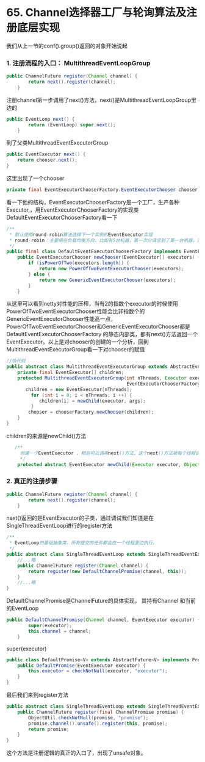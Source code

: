 # 65. Channel选择器工厂与轮询算法及注册底层实现

我们从上一节的conf().group()返回的对象开始说起

### 1. 注册流程的入口： MultithreadEventLoopGroup

~~~java
public ChannelFuture register(Channel channel) {
        return next().register(channel);
    }
~~~

注册channel第一步调用了next()方法，next()是MultithreadEventLoopGroup里边的

~~~java
public EventLoop next() {
        return (EventLoop) super.next();
    }
~~~

到了父类MultithreadEventExecutorGroup

~~~java
public EventExecutor next() {
    return chooser.next();
}
~~~

这里出现了一个chooser

~~~java
private final EventExecutorChooserFactory.EventExecutorChooser chooser;
~~~

看一下他的结构，EventExecutorChooserFactory是一个工厂，生产各种Executor,，用EventExecutorChooserFactory的实现类DefaultEventExecutorChooserFactory看一下

~~~java
/**
 * 默认使用round-robin算法选择下一个实例的EventExecutor实现
 * round-robin：主要用在负载均衡方向，比如有5台机器，第一次分请求到了第一台机器，第二次到了第二台机器，第 三次请求到了第三台请求，以此类推一直到第五台机器，然后第六次又到了第一台机器，这样一个轮流的调用，处理负载，这里的Executor数组也是使用这种方式，保证数组里边的EventExecutor被均衡调用。
 */
public final class DefaultEventExecutorChooserFactory implements EventExecutorChooserFactory {
    public EventExecutorChooser newChooser(EventExecutor[] executors) {
        if (isPowerOfTwo(executors.length)) {
            return new PowerOfTwoEventExecutorChooser(executors);
        } else {
            return new GenericEventExecutorChooser(executors);
        }
    }
~~~

从这里可以看到netty对性能的压榨，当有2的指数个executor的时候使用PowerOfTwoEventExecutorChooser性能会比非指数个的GenericEventExecutorChooser性能高一点，PowerOfTwoEventExecutorChooser和GenericEventExecutorChooser都是DefaultEventExecutorChooserFactory 的静态内部类，都有next()方法返回一个EventExecutor。以上是对chooser的创建的一个分析，回到MultithreadEventExecutorGroup看一下对chooser的赋值

~~~java
//伪代码
public abstract class MultithreadEventExecutorGroup extends AbstractEventExecutorGroup {
    private final EventExecutor[] children;
    protected MultithreadEventExecutorGroup(int nThreads, Executor executor,
                                            EventExecutorChooserFactory chooserFactory, Object... args) {
       children = new EventExecutor[nThreads];
         for (int i = 0; i < nThreads; i ++) {
            children[i] = newChild(executor, args);
         }   
        chooser = chooserFactory.newChooser(children);  
    }
}
~~~

children的来源是newChild()方法

~~~java
   /**
     创建一个EventExecutor ，稍后可以调用next()方法，这个next()方法被每个线程调用，这些线程是服务MultithreadEventExecutorGroup的
     */
    protected abstract EventExecutor newChild(Executor executor, Object... args) throws Exception;
~~~

### 2. 真正的注册步骤

~~~java
public ChannelFuture register(Channel channel) {
        return next().register(channel);
    }
~~~

next()返回的是EventExecutor的子类，通过调试我们知道是在SingleThreadEventLoop进行的register方法

~~~java
/**
 * EventLoop的基础抽象类，所有提交的任务都会在一个线程里边执行。
 */
public abstract class SingleThreadEventLoop extends SingleThreadEventExecutor implements EventLoop {
	//...略
    public ChannelFuture register(Channel channel) {
        return register(new DefaultChannelPromise(channel, this));
    }
    //...略
}
~~~

DefaultChannelPromise是ChannelFuture的具体实现， 其持有Channel 和当前的EventLoop

~~~java
public DefaultChannelPromise(Channel channel, EventExecutor executor) {
        super(executor);
        this.channel = channel;
    }
~~~

super(executor)

~~~java
public class DefaultPromise<V> extends AbstractFuture<V> implements Promise<V> {
    public DefaultPromise(EventExecutor executor) {
        this.executor = checkNotNull(executor, "executor");
    }
}
~~~

最后我们来到register方法

~~~java
public abstract class SingleThreadEventLoop extends SingleThreadEventExecutor implements EventLoop
    public ChannelFuture register(final ChannelPromise promise) {
        ObjectUtil.checkNotNull(promise, "promise");
        promise.channel().unsafe().register(this, promise);
        return promise;
    }
}
~~~

这个方法是注册逻辑的真正的入口了，出现了unsafe对象。